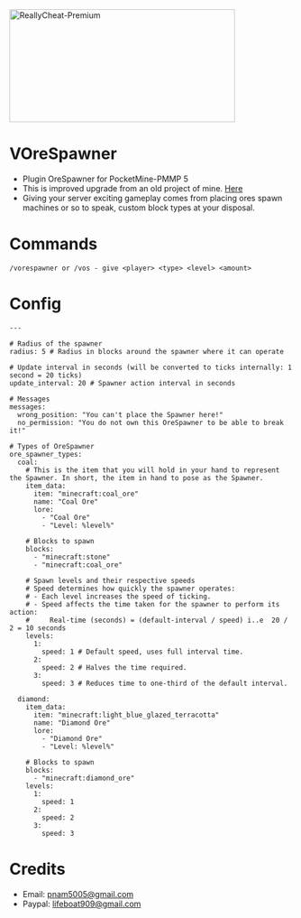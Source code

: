 <img src="https://static.wikia.nocookie.net/minecraft_gamepedia/images/3/35/Caves_%26_Cliffs_Ores.png" alt="ReallyCheat-Premium" height="200" width="400" />

# VOreSpawner
- Plugin OreSpawner for PocketMine-PMMP 5
- This is improved upgrade from an old project of mine. [Here](https://github.com/VennDev/OreSpawner)
- Giving your server exciting gameplay comes from placing ores spawn machines or so to speak, custom block types at your disposal.

# Commands
```
/vorespawner or /vos - give <player> <type> <level> <amount>
```

# Config
```config
---

# Radius of the spawner
radius: 5 # Radius in blocks around the spawner where it can operate

# Update interval in seconds (will be converted to ticks internally: 1 second = 20 ticks)
update_interval: 20 # Spawner action interval in seconds

# Messages
messages:
  wrong_position: "You can't place the Spawner here!"
  no_permission: "You do not own this OreSpawner to be able to break it!"

# Types of OreSpawner
ore_spawner_types:
  coal:
    # This is the item that you will hold in your hand to represent the Spawner. In short, the item in hand to pose as the Spawner.
    item_data:
      item: "minecraft:coal_ore"
      name: "Coal Ore"
      lore:
        - "Coal Ore"
        - "Level: %level%"

    # Blocks to spawn
    blocks:
      - "minecraft:stone"
      - "minecraft:coal_ore"

    # Spawn levels and their respective speeds
    # Speed determines how quickly the spawner operates:
    # - Each level increases the speed of ticking.
    # - Speed affects the time taken for the spawner to perform its action:
    #     Real-time (seconds) = (default-interval / speed) i..e  20 / 2 = 10 seconds
    levels:
      1:
        speed: 1 # Default speed, uses full interval time.
      2:
        speed: 2 # Halves the time required.
      3:
        speed: 3 # Reduces time to one-third of the default interval.

  diamond:
    item_data:
      item: "minecraft:light_blue_glazed_terracotta"
      name: "Diamond Ore"
      lore:
        - "Diamond Ore"
        - "Level: %level%"

    # Blocks to spawn
    blocks:
      - "minecraft:diamond_ore"
    levels:
      1:
        speed: 1
      2:
        speed: 2
      3:
        speed: 3 
```

# Credits
- Email: pnam5005@gmail.com
- Paypal: lifeboat909@gmail.com
